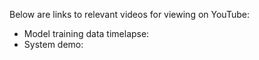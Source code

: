 Below are links to relevant videos for viewing on YouTube:
- Model training data timelapse: 
- System demo: 